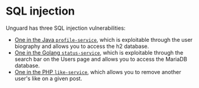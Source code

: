 # SQL injection

Unguard has three SQL injection vulnerabilities:
* [One in the Java `profile-service`](./SQLI-PROFILE-SERVICE-H2.md), which is exploitable through the user biography and allows you to access the h2 database.
* [One in the Golang `status-service`](./SQLI-STATUS-SERVICE-MARIADB.md), which is exploitable through the search bar on the Users page and allows you to access the MariaDB database.
* [One in the PHP `like-service`](./SQLI-LIKE-SERVICE-REMOVE-LIKE.md), which allows you to remove another user's like on a given post.
